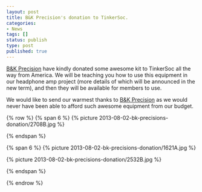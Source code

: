```yaml
---
layout: post
title: B&K Precision's donation to TinkerSoc.
categories:
- News
tags: []
status: publish
type: post
published: true
---
```

[B&amp;K Precision](http://www.bkprecision.com/) have kindly donated some
awesome kit to TinkerSoc all the way from America. We will be teaching you how
to use this equipment in our headphone amp project (more details of which will
be announced in the new term), and then they will be available for members to
use.

We would like to send our warmest thanks to 
[B&amp;K Precision](http://www.bkprecision.com/) as we would never have been able to
afford such awesome equipment from our budget.

{% row %}
{% span 6 %}
{% picture 2013-08-02-bk-precisions-donation/2708B.jpg  %}
<!-- col1 -->
{% endspan %}

{% span 6 %}
{% picture 2013-08-02-bk-precisions-donation/1621A.jpg  %}

{% picture 2013-08-02-bk-precisions-donation/2532B.jpg %}
<!-- col2 -->
{% endspan %}

{% endrow %}
